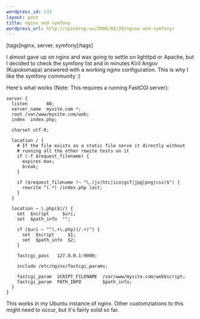 ```yaml
--- 
wordpress_id: 133
layout: post
title: nginx and symfony
wordpress_url: http://spindrop.us/2008/01/20/nginx-and-symfony/
---
```

[tags]nginx, server, symfony[/tags]

I almost gave up on nginx and was going to settle on lighttpd or Apache, but I decided to check the symfony list and in minutes Kiril Angov (Kupokomapa) answered with a working nginx configuration.  This is why I like the symfony community :)

Here's what works (Note: This requires a running FastCGI server):

    server {
      listen       80;
      server_name  mysite.com *;
      root /var/www/mysite.com/web;
      index  index.php;

      charset utf-8;

      location / {
        # If the file exists as a static file serve it directly without
        # running all the other rewite tests on it
        if (-f $request_filename) {
          expires max; 
          break; 
        }

        if ($request_filename !~ "\.(js|htc|ico|gif|jpg|png|css)$") {
          rewrite ^(.*) /index.php last;
        }
      }

      location ~ \.php($|/) {
        set  $script     $uri;
        set  $path_info  "";

        if ($uri ~ "^(.+\.php)(/.+)") {
          set  $script     $1;
          set  $path_info  $2;
        }

        fastcgi_pass   127.0.0.1:9000;

        include /etc/nginx/fastcgi_params;

        fastcgi_param  SCRIPT_FILENAME  /var/www/mysite.com/web$script;
        fastcgi_param  PATH_INFO        $path_info;
      }
    }

This works in my Ubuntu instance of nginx.  Other customziations to this might need to occur, but it's fairly solid so far.
